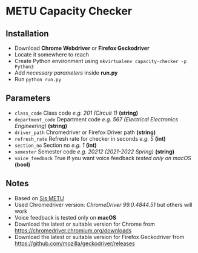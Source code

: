 # METU Capacity Checker

## Installation
- Download **Chrome Webdriver** or **Firefox Geckodriver**
- Locate it somewhere to reach
- Create Python environment using ```mkvirtualenv capacity-checker -p Python3```
- Add _necessary parameters_ inside **run.py**
- Run ```python run.py```

## Parameters

- ```class_code``` Class code _e.g. 201 (Circuit 1)_  **(string)**
- ```department_code``` Department code _e.g. 567 (Electrical Electronics Engineering)_ **(string)**
- ```driver_path``` Chromedriver or Firefox Driver path **(string)**
- ```refresh_rate``` Refresh rate for checker in seconds _e.g. 5_  **(int)**
- ```section_no``` Section no _e.g. 1_ **(int)**
- ```semester``` Semester code _e.g. 20212 (2021-2022 Spring)_ **(string)**
- ```voice_feedback``` True if you want voice feedback _tested only on macOS_ **(bool)**

## Notes

- Based on [Sis METU](http://sis.metu.edu.tr/)
- Used Chromedriver version: _ChromeDriver 99.0.4844.51_ but others will work
- Voice feedback is tested only on **macOS**
- Download the latest or suitable version for Chrome from https://chromedriver.chromium.org/downloads
- Download the latest or suitable version for Firefox Geckodriver from https://github.com/mozilla/geckodriver/releases

